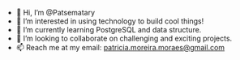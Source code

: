 - 👋 Hi, I’m @Patsematary
- 👀 I’m interested in using technology to build cool things!
- 🌱 I’m currently learning PostgreSQL and data structure.
- 💞️ I’m looking to collaborate on challenging and exciting projects.
- 📫 Reach me at my email: patricia.moreira.moraes@gmail.com

<!---
Patsematary/Patsematary is a ✨ special ✨ repository because its `README.md` (this file) appears on your GitHub profile.
You can click the Preview link to take a look at your changes.
--->
